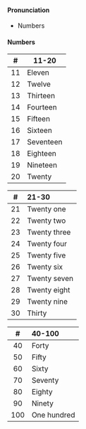 #### Pronunciation
- Numbers

#### Numbers

|#|11-20|
|:-:|-|
|11|Eleven|
|12|Twelve|
|13|Thirteen|
|14|Fourteen|
|15|Fifteen|
|16|Sixteen|
|17|Seventeen|
|18|Eighteen|
|19|Nineteen|
|20|Twenty|

|#|21-30|
|:-:|:-|
|21|Twenty one|
|22|Twenty two|
|23|Twenty three|
|24|Twenty four|
|25|Twenty five|
|26|Twenty six|
|27|Twenty seven|
|28|Twenty eight|
|29|Twenty nine|
|30|Thirty|

|#|40-100|
|:-:|:-|
|40|Forty|
|50|Fifty|
|60|Sixty|
|70|Seventy|
|80|Eighty|
|90|Ninety|
|100|One hundred|
